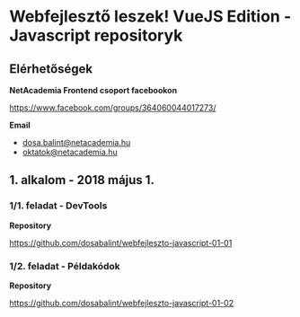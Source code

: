 # Webfejlesztő leszek! VueJS Edition - Javascript repositoryk

## Elérhetőségek

**NetAcademia Frontend csoport facebookon**

https://www.facebook.com/groups/364060044017273/

**Email**
* dosa.balint@netacademia.hu
* oktatok@netacademia.hu

## 1. alkalom - 2018 május 1.

### 1/1. feladat - DevTools

**Repository**

https://github.com/dosabalint/webfejleszto-javascript-01-01

### 1/2. feladat - Példakódok

**Repository**

https://github.com/dosabalint/webfejleszto-javascript-01-02
